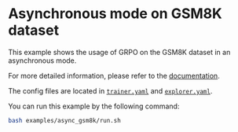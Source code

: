 # Asynchronous mode on GSM8K dataset

This example shows the usage of GRPO on the GSM8K dataset in an asynchronous mode.

For more detailed information, please refer to the [documentation](../../docs/sphinx_doc/source/tutorial/example_async_mode.md).

The config files are located in [`trainer.yaml`](trainer.yaml) and [`explorer.yaml`](explorer.yaml).

You can run this example by the following command:

```bash
bash examples/async_gsm8k/run.sh
```
